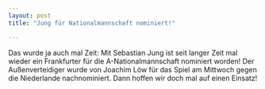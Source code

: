 ```yaml
---
layout: post
title: "Jung für Nationalmannschaft nominiert!"

---
```


Das wurde ja auch mal Zeit: Mit Sebastian Jung ist seit langer Zeit mal wieder ein Frankfurter für die A-Nationalmannschaft nominiert worden! Der Außenverteidiger wurde von Joachim Löw für das Spiel am Mittwoch gegen die Niederlande nachnominiert. Dann hoffen wir doch mal auf einen Einsatz!


